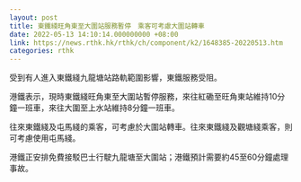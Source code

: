 ```yaml
---
layout: post
title: 東鐵綫旺角東至大圍站服務暫停　乘客可考慮大圍站轉車
date: 2022-05-13 14:10:14.000000000 +08:00
link: https://news.rthk.hk/rthk/ch/component/k2/1648385-20220513.htm
categories: rthk
---
```


受到有人進入東鐵綫九龍塘站路軌範圍影響，東鐵服務受阻。

港鐵表示，現時東鐵綫旺角東至大圍站暫停服務，來往紅磡至旺角東站維持10分鐘一班車，來往大圍至上水站維持8分鐘一班車。

往來東鐵綫及屯馬綫的乘客，可考慮於大圍站轉車。往來東鐵綫及觀塘綫乘客，則可考慮使用屯馬綫。

港鐵正安排免費接駁巴士行駛九龍塘至大圍站；港鐵預計需要約45至60分鐘處理事故。
